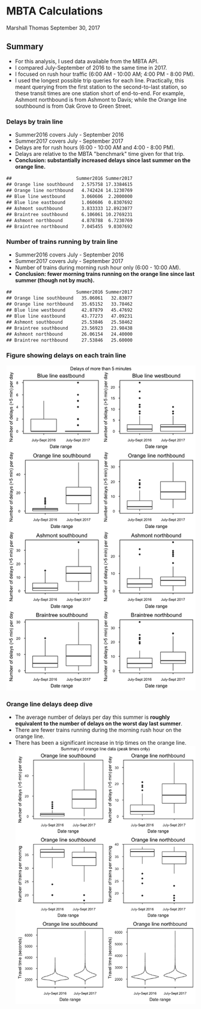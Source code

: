 MBTA Calculations
================
Marshall Thomas
September 30, 2017

Summary
-------

-   For this analysis, I used data available from the MBTA API.
-   I compared July-September of 2016 to the same time in 2017.
-   I focused on rush hour traffic (6:00 AM - 10:00 AM; 4:00 PM - 8:00 PM).
-   I used the longest possible trip queries for each line. Practically, this meant querying from the first station to the second-to-last station, so these transit times are one station short of end-to-end. For example, Ashmont northbound is from Ashmont to Davis; while the Orange line southbound is from Oak Grove to Green Street.

### Delays by train line

-   Summer2016 covers July - September 2016
-   Summer2017 covers July - September 2017
-   Delays are for rush hours (6:00 - 10:00 AM and 4:00 - 8:00 PM).
-   Delays are relative to the MBTA "benchmark" time given for that trip.
-   **Conclusion: substantially increased delays since last summer on the orange line.**

<!-- -->

    ##                        Summer2016 Summer2017
    ## Orange line southbound   2.575758 17.3384615
    ## Orange line northbound   4.742424 14.1230769
    ## Blue line westbound      3.060606  2.2000000
    ## Blue line eastbound      1.060606  0.8307692
    ## Ashmont southbound       3.833333 12.8923077
    ## Braintree southbound     6.106061 10.2769231
    ## Ashmont northbound       4.878788  6.7230769
    ## Braintree northbound     7.045455  9.0307692

### Number of trains running by train line

-   Summer2016 covers July - September 2016
-   Summer2017 covers July - September 2017
-   Number of trains during morning rush hour only (6:00 - 10:00 AM).
-   **Conclusion: fewer morning trains running on the orange line since last summer (though not by much).**

<!-- -->

    ##                        Summer2016 Summer2017
    ## Orange line southbound   35.06061   32.83077
    ## Orange line northbound   35.65152   33.78462
    ## Blue line westbound      42.87879   45.47692
    ## Blue line eastbound      43.77273   47.09231
    ## Ashmont southbound       25.53846   25.58462
    ## Braintree southbound     23.56923   23.98438
    ## Ashmont northbound       26.06154   24.40000
    ## Braintree northbound     27.53846   25.60000

### Figure showing delays on each train line

![](MBTA_calculations_files/figure-markdown_github-ascii_identifiers/figure1-1.png)

### Orange line delays deep dive

-   The average number of delays per day this summer is **roughly equivalent to the number of delays on the worst day last summer**.
-   There are fewer trains running during the morning rush hour on the orange line.
-   There has been a significant increase in trip times on the orange line. ![](MBTA_calculations_files/figure-markdown_github-ascii_identifiers/figure2-1.png)
